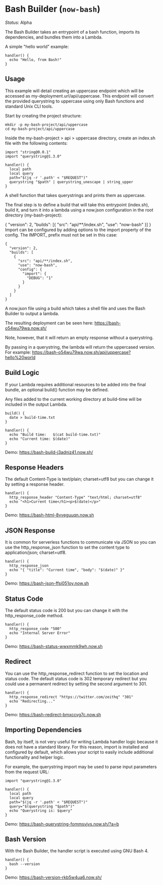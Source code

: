 # Bash Builder (`now-bash`)

*Status*: Alpha

The Bash Builder takes an entrypoint of a bash function, imports its dependencies, and bundles them into a Lambda.

A simple "hello world" example:

```
handler() {
  echo "Hello, from Bash!"
}
```

## Usage
This example will detail creating an uppercase endpoint which will be accessed as my-deployment.url/api/uppercase. This endpoint will convert the provided querystring to uppercase using only Bash functions and standard Unix CLI tools.

Start by creating the project structure:

```
mkdir -p my-bash-project/api/uppercase
cd my-bash-project/api/uppercase
```

Inside the my-bash-project > api > uppercase directory, create an index.sh file with the following contents:

```
import "string@0.0.1"
import "querystring@1.3.0"

handler() {
  local path
  local query
  path="$(jq -r '.path' < "$REQUEST")"
  querystring "$path" | querystring_unescape | string_upper
}
```

A shell function that takes querystrings and prints them as uppercase.

The final step is to define a build that will take this entrypoint (index.sh), build it, and turn it into a lambda using a now.json configuration in the root directory (my-bash-project):

{
  "version": 2,
  "builds": [{ "src": "api/**/index.sh", "use": "now-bash" }]
}
Import can be configured by adding options to the import property of the config. The IMPORT_ prefix must not be set in this case:

```
{
  "version": 2,
  "builds": [
    {
      "src": "api/**/index.sh",
      "use": "now-bash",
      "config": {
        "import": {
          "DEBUG": "1"
        }
      }
    }
  ]
}
```

A now.json file using a build which takes a shell file and uses the Bash Builder to output a lambda.

The resulting deployment can be seen here: https://bash-o54wu79wa.now.sh/

Note, however, that it will return an empty response without a querystring.

By passing in a querystring, the lambda will return the uppercased version. For example: https://bash-o54wu79wa.now.sh/api/uppercase?hello%20world

## Build Logic
If your Lambda requires additional resources to be added into the final bundle, an optional build() function may be defined.

Any files added to the current working directory at build-time will be included in the output Lambda.

```
build() {
  date > build-time.txt
}

handler() {
  echo "Build time:   $(cat build-time.txt)"
  echo "Current time: $(date)"
}
```

Demo: https://bash-build-j3adniz41.now.sh/

## Response Headers
The default Content-Type is text/plain; charset=utf8 but you can change it by setting a response header.

```
handler() {
  http_response_header "Content-Type" "text/html; charset=utf8"
  echo "<h1>Current time</h1><p>$(date)</p>"
}
```

Demo: https://bash-html-8vveguuqn.now.sh

## JSON Response
It is common for serverless functions to communicate via JSON so you can use the http_response_json function to set the content type to application/json; charset=utf8.

```
handler() {
  http_response_json
  echo "{ "title": "Current time", "body": "$(date)" }"
}
```

Demo: https://bash-json-ffsi051oy.now.sh

## Status Code
The default status code is 200 but you can change it with the http_response_code method.

```
handler() {
  http_response_code "500"
  echo "Internal Server Error"
}
```

Demo: https://bash-status-wwxmmk9wh.now.sh

## Redirect
You can use the http_response_redirect function to set the location and status code. The default status code is 302 temporary redirect but you could use a permanent redirect by setting the second argument to 301.

```
handler() {
  http_response_redirect "https://twitter.com/zeithq" "301"
  echo "Redirecting..."
}
```

Demo: https://bash-redirect-bmxccvg7c.now.sh

## Importing Dependencies
Bash, by itself, is not very useful for writing Lambda handler logic because it does not have a standard library. For this reason, import is installed and configured by default, which allows your script to easily include additional functionality and helper logic.

For example, the querystring import may be used to parse input parameters from the request URL:

```
import "querystring@1.3.0"

handler() {
  local path
  local query
  path="$(jq -r '.path' < "$REQUEST")"
  query="$(querystring "$path")"
  echo "Querystring is: $query"
}
```

Demo: https://bash-querystring-fommsvjvs.now.sh/?a=b

## Bash Version
With the Bash Builder, the handler script is executed using GNU Bash 4.

```
handler() {
  bash --version
}
```
Demo: https://bash-version-rkb5w4ua6.now.sh/
